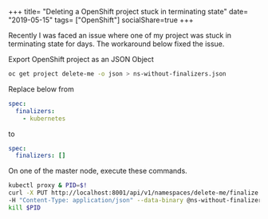 +++
title= "Deleting a OpenShift project stuck in terminating state"
date= "2019-05-15"
tags= ["OpenShift"]
socialShare=true
+++

Recently I was faced an issue where one of my project was stuck in terminating state for days. The workaround below fixed the issue.

Export OpenShift project as an JSON Object

```bash
oc get project delete-me -o json > ns-without-finalizers.json
```

Replace below from

```yaml
spec:
  finalizers:
    - kubernetes
```

to

```yaml
spec:
  finalizers: []
```

On one of the master node, execute these commands.

```bash
kubectl proxy & PID=$!
curl -X PUT http://localhost:8001/api/v1/namespaces/delete-me/finalize \
-H "Content-Type: application/json" --data-binary @ns-without-finalizers.json
kill $PID
```
